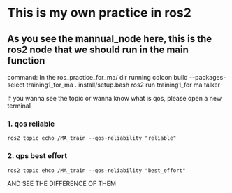 # This is my own practice in ros2 

## As you see the mannual_node here, this is the ros2 node that we should run in the main function

command: In the ros_practice_for_ma/ dir running
        colcon build --packages-select training1_for_ma
        . install/setup.bash
        ros2 run training1_for ma talker

If you wanna see the topic or wanna know what is qos, please open a new terminal 
### 1. qos reliable 
    ros2 topic echo /MA_train --qos-reliability "reliable"

### 2. qps best effort
    ros2 topic ehco /MA_train --qos-reliability "best_effort"

AND SEE THE DIFFERENCE OF THEM